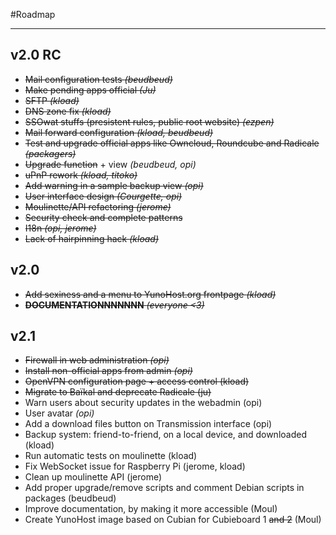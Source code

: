 #Roadmap

---

## v2.0 RC

* ~~Mail configuration tests *(beudbeud)*~~
* ~~Make pending apps official *(Ju)*~~
* ~~SFTP *(kload)*~~
* ~~DNS zone fix *(kload)*~~
* ~~SSOwat stuffs (presistent rules, public root website) *(ezpen)*~~
* ~~Mail forward configuration *(kload, beudbeud)*~~
* ~~Test and upgrade official apps like Owncloud, Roundcube and Radicale *(packagers)*~~
* ~~Upgrade function~~ + view *(beudbeud, opi)*
* ~~uPnP rework *(kload, titoko)*~~
* ~~Add warning in a sample backup view *(opi)*~~
* ~~User interface design *(Courgette, opi)*~~
* ~~Moulinette/API refactoring *(jerome)*~~
* ~~Security check and complete patterns~~
* ~~I18n *(opi, jerome)*~~
* ~~Lack of hairpinning hack *(kload)*~~


## v2.0

* ~~Add sexiness and a menu to YunoHost.org frontpage *(kload)*~~
* ~~**DOCUMENTATIONNNNNNN** *(everyone <3)*~~

## v2.1

* ~~Firewall in web administration *(opi)*~~
* ~~Install non-official apps from admin *(opi)*~~
* ~~OpenVPN configuration page + access control (kload)~~
* ~~Migrate to Baïkal and deprecate Radicale (ju)~~
* Warn users about security updates in the webadmin (opi)
* User avatar *(opi)*
* Add a download files button on Transmission interface (opi)
* Backup system: friend-to-friend, on a local device, and downloaded (kload)
* Run automatic tests on moulinette (kload)
* Fix WebSocket issue for Raspberry Pi (jerome, kload)
* Clean up moulinette API (jerome)
* Add proper upgrade/remove scripts and comment Debian scripts in packages (beudbeud)
* Improve documentation, by making it more accessible (Moul)
* Create YunoHost image based on Cubian for Cubieboard 1 ~~and 2~~ (Moul)
